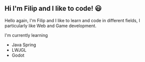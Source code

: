 ## Hi I'm Filip and I like to code! :smiley:

Hello again, I'm Filip and I like to learn and code in different fields,
I particularly like Web and Game development.

I'm currently learning

- Java Spring
- LWJGL
- Godot
